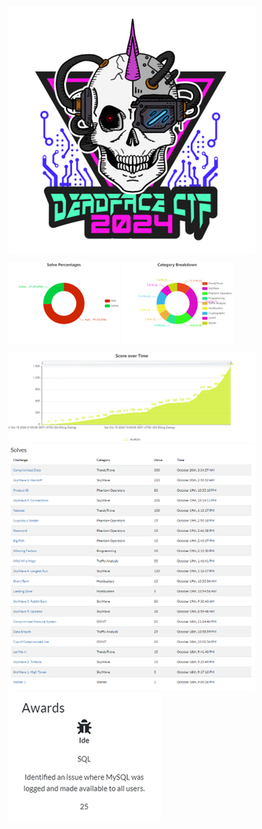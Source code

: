 ![image](https://github.com/thredeisacoder/CTF-Write-ups/blob/main/DEADFACE_CTF_2024/imgs/logo_deadface_ctf_2024.png)
<p float="left">
  <img src="./imgs/Solve Percentages.png" alt="Hình 1" width="45%" />
  <img src="./imgs/Category Breakdown.png" alt="Hình 2" width="45%" />
</p>
<img src="./imgs/Score over Time.png">
<img src="./imgs/solve_time.png">
<img src="./imgs/award.png">
